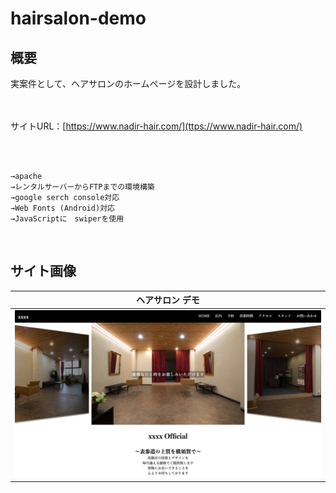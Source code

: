 # hairsalon-demo

## 概要
実案件として、ヘアサロンのホームページを設計しました。

<br><br>
サイトURL：[https://www.nadir-hair.com/](ttps://www.nadir-hair.com/)
<br><br>

<br>

```
→apache
→レンタルサーバーからFTPまでの環境構築
→google serch console対応
→Web Fonts (Android)対応
→JavaScriptに　swiperを使用
```
<br>

## サイト画像
| ヘアサロン デモ |
:--:|
| ![ログイン画面](img/hairsalon.png) |

